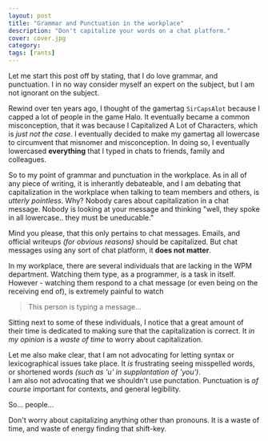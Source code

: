 ```yaml
---
layout: post
title: "Grammar and Punctuation in the workplace"
description: "Don't capitalize your words on a chat platform."
cover: cover.jpg
category: 
tags: [rants]
---
```


Let me start this post off by stating, that I do love grammar, and punctuation.  I in no way consider myself an expert on the subject, but I am not ignorant on the subject.

  Rewind over ten years ago, I thought of the gamertag `SirCapsAlot` because I capped a lot of people in the game Halo.  It eventually became a common misconception, that it was because I Capitalized A Lot of Characters, which is *just not the case*. 
  I eventually decided to make my gamertag all lowercase to circumvent that misnomer and misconception.  In doing so, I eventually lowercased **everything** that I typed in chats to friends, family and colleagues.

  So to my point of grammar and punctuation in the workplace.  As in all of any piece of writing, it is inherantly debateable, and I am debating that capitalization in the workplace when talking to team members and others, is *utterly pointless*.  Why?  Nobody cares about capitalization in a chat message.  Nobody is looking at your message and thinking "well, they spoke in all lowercase.. they must be uneducable."

  Mind you please, that this only pertains to chat messages.  Emails, and official writeups *(for obvious reasons)* should be capitalized.  But chat messages using any sort of chat platform, it **does not matter**.

  In my workplace, there are several individuals that are lacking in the WPM department.  Watching them type, as a programmer, is a task in itself.  However - watching them respond to a chat message (or even being on the receiving end of), is extremely painful to watch  

  > This person is typing a message...

  Sitting next to some of these individuals, I notice that a great amount of their time is dedicated to making sure that the capitalization is correct.  It *in my opinion* is a *waste of time* to worry about capitalization.

  Let me also make clear, that I am not advocating for letting syntax or lexicographical issues take place.  It *is* frustrating seeing misspelled words, or shortened words *(such as 'u' in supplantation of 'you')*.  
  I am also not advocating that we shouldn't use punctation.  Punctuation is *of course* important for contexts, and general legibility.

  So... people...

  Don't worry about capitalizing anything other than pronouns.  It is a waste of time, and waste of energy finding that shift-key.